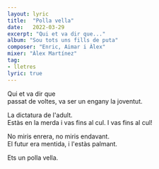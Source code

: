 ```yaml
---
layout: lyric
title:  "Polla vella"
date:   2022-03-29
excerpt: "Qui et va dir que..."
album: "Sou tots uns fills de puta"
composer: "Enric, Aimar i Àlex"
mixer: "Àlex Martínez"
tag:
- lletres
lyric: true
---
```


Qui et va dir que<br>
passat de voltes, va ser un engany la joventut.

La dictatura de l'adult.<br>
Estàs en la merda i vas fins al cul. I vas fins al cul!

No miris enrera, no miris endavant.<br>
El futur era mentida, i l'estàs palmant.

Ets un polla vella.